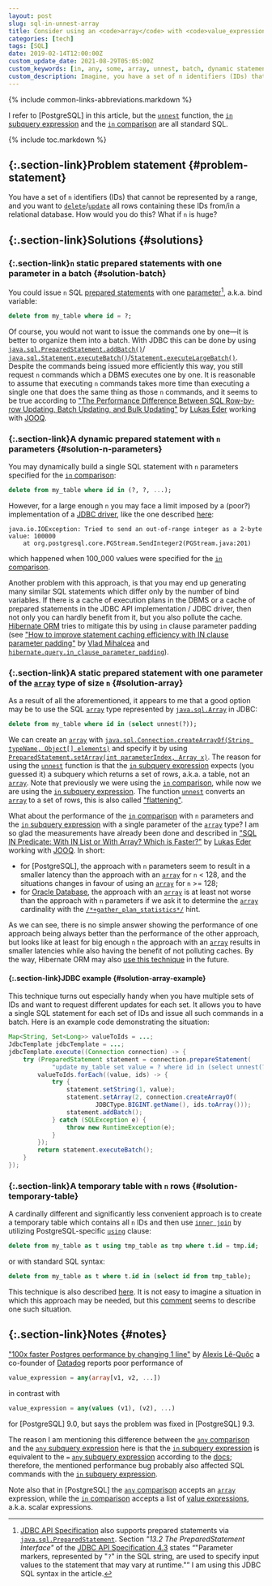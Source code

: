 ```yaml
---
layout: post
slug: sql-in-unnest-array
title: Consider using an <code>array</code> with <code>value_expression in (select unnest(?))</code> instead of issuing SQL statements in a batch or building dynamic statements
categories: [tech]
tags: [SQL]
date: 2019-02-14T12:00:00Z
custom_update_date: 2021-08-29T05:05:00Z
custom_keywords: [in, any, some, array, unnest, batch, dynamic statement, SQL]
custom_description: Imagine, you have a set of n identifiers (IDs) that cannot be represented by a range, and you want to delete/update all rows containing these IDs from/in a relational database. How would you do this? What if n is huge?
---
```

{% include common-links-abbreviations.markdown %}

[Oracle Database]: <https://docs.oracle.com/en/database/oracle/oracle-database/>
[JOOQ]: <https://www.jooq.org>
[`unnest`]: <https://www.postgresql.org/docs/current/functions-array.html>
[`array`]: <https://www.postgresql.org/docs/current/arrays.html>
[`in` subquery expression]: <https://www.postgresql.org/docs/current/functions-subquery.html#FUNCTIONS-SUBQUERY-IN>
[`in` comparison]: <https://www.postgresql.org/docs/current/functions-comparisons.html#FUNCTIONS-COMPARISONS-IN-SCALAR>
[`any` subquery expression]: <https://www.postgresql.org/docs/current/functions-subquery.html#FUNCTIONS-SUBQUERY-ANY-SOME>
[`any` comparison]: <https://www.postgresql.org/docs/current/functions-comparisons.html#id-1.5.8.28.16>

I refer to [PostgreSQL] in this article, but the [`unnest`] function, the [`in` subquery expression]
and the [`in` comparison] are all standard SQL.

{% include toc.markdown %}

## [](#problem-statement){:.section-link}Problem statement {#problem-statement}
You have a set of `n` identifiers (IDs) that cannot be represented by a range,
and you want to
[`delete`](https://www.postgresql.org/docs/current/sql-delete.html)/[`update`](https://www.postgresql.org/docs/current/sql-update.html)
all rows containing these IDs from/in a relational database. How would you do this? What if `n` is huge?

## [](#solutions){:.section-link}Solutions {#solutions}

### [](#solution-batch){:.section-link}`n` static prepared statements with one parameter in a batch {#solution-batch}
You could issue `n` SQL [prepared statements](https://www.postgresql.org/docs/current/sql-prepare.html)
with one [parameter](https://www.postgresql.org/docs/current/sql-expressions.html#SQL-EXPRESSIONS-PARAMETERS-POSITIONAL)[^1], a.k.a. bind variable:

```sql
delete from my_table where id = ?;
```

Of course, you would not want to issue the commands one by one&mdash;it is better to organize them into a batch.
With JDBC this can be done by using
[`java.sql.PreparedStatement.addBatch()`](https://cr.openjdk.java.net/~iris/se/14/spec/fr/java-se-14-fr-spec/api/java.sql/java/sql/PreparedStatement.html#addBatch())/<wbr>
[`java.sql.Statement.executeBatch()`](https://cr.openjdk.java.net/~iris/se/14/spec/fr/java-se-14-fr-spec/api/java.sql/java/sql/Statement.html#executeBatch())/<wbr>
[`Statement.executeLargeBatch()`](https://cr.openjdk.java.net/~iris/se/14/spec/fr/java-se-14-fr-spec/api/java.sql/java/sql/Statement.html#executeLargeBatch()).
Despite the commands being issued more efficiently this way, you still request `n` commands which a DBMS executes one by one.
It is reasonable to assume that executing `n` commands takes more time than executing a single one that does the same thing as those `n` commands,
and it seems to be true according to
["The Performance Difference Between SQL Row-by-row Updating, Batch Updating, and Bulk Updating"](https://blog.jooq.org/2018/04/19/the-performance-difference-between-sql-row-by-row-updating-batch-updating-and-bulk-updating/)<span class="insignificant">&nbsp;by
[Lukas Eder](https://github.com/lukaseder) working with [JOOQ]</span>.

### [](#solution-n-parameters){:.section-link}A dynamic prepared statement with `n` parameters {#solution-n-parameters}
You may dynamically build a single SQL statement with `n` parameters specified for the [`in` comparison]:

```sql
delete from my_table where id in (?, ?, ...);
```

However, for a large enough `n` you may face a limit imposed by a (poor?) implementation of a [JDBC driver](https://jdbc.postgresql.org),
like the one described [here](https://stackoverflow.com/a/42251312/1285873):

```
java.io.IOException: Tried to send an out-of-range integer as a 2-byte value: 100000
    at org.postgresql.core.PGStream.SendInteger2(PGStream.java:201)
```

which happened when 100_000 values were specified for the [`in` comparison].

Another problem with this approach, is that you may end up generating many similar SQL statements which differ only by the number of bind variables.
If there is a cache of execution plans in the DBMS or a cache of prepared statements in the JDBC API implementation / JDBC driver,
then not only you can hardly benefit from it, but you also pollute the cache.
[Hibernate ORM](https://hibernate.org/orm/) tries to mitigate this by using `in` clause parameter padding
(see ["How to improve statement caching efficiency with IN clause parameter padding"](https://vladmihalcea.com/improve-statement-caching-efficiency-in-clause-parameter-padding/)<span class="insignificant">&nbsp;by [Vlad Mihalcea](https://vladmihalcea.com)</span>
and [`hibernate.query.in_clause_parameter_padding`](https://docs.jboss.org/hibernate/orm/5.4/javadocs/constant-values.html#org.hibernate.cfg.AvailableSettings.IN_CLAUSE_PARAMETER_PADDING)).

### [](#solution-array){:.section-link}A static prepared statement with one parameter of the [`array`] type of size `n` {#solution-array}
As a result of all the aforementioned, it appears to me that a good option may be to use
the SQL [`array`] type represented by
[`java.sql.Array`](https://cr.openjdk.java.net/~iris/se/14/spec/fr/java-se-14-fr-spec/api/java.sql/java/sql/Array.html) in JDBC:

```sql
delete from my_table where id in (select unnest(?));
```

We can create an [`array`] with
[`java.sql.Connection.createArrayOf(String typeName, Object[] elements)`](https://cr.openjdk.java.net/~iris/se/14/spec/fr/java-se-14-fr-spec/api/java.sql/java/sql/Connection.html#createArrayOf(java.lang.String,java.lang.Object%5B%5D))
and specify it by using
[`PreparedStatement.setArray(int parameterIndex, Array x)`](https://cr.openjdk.java.net/~iris/se/14/spec/fr/java-se-14-fr-spec/api/java.sql/java/sql/PreparedStatement.html#setArray(int,java.sql.Array)).
The reason for using the [`unnest`] function is that the [`in` subquery expression] expects (you guessed it)
a subquery which returns a set of rows, a.k.a. a table, not an [`array`].
Note that previously we were using the [`in` comparison], while now we are using the [`in` subquery expression].
The function [`unnest`] converts an [`array`] to a set of rows, this is also called ["flattening"](https://cloud.google.com/bigquery/docs/reference/standard-sql/arrays#flattening_arrays).

What about the performance of the [`in` comparison] with `n` parameters and
the [`in` subquery expression] with a single parameter of the [`array`] type?
I am so glad the measurements have already been done and described in
["SQL IN Predicate: With IN List or With Array? Which is Faster?"](https://blog.jooq.org/2017/03/30/sql-in-predicate-with-in-list-or-with-array-which-is-faster/)<span class="insignificant">&nbsp;by
[Lukas Eder](https://github.com/lukaseder) working with [JOOQ]</span>. In short:
* for [PostgreSQL], the approach with `n` parameters seem to result in a smaller latency than the approach with an [`array`] for `n` < 128,
and the situations changes in favour of using an [`array`] for `n` >= 128;
* for [Oracle Database], the approach with an [`array`] is at least not worse than the approach with `n` parameters
if we ask it to determine the [`array`] cardinality with the
[`/*+gather_plan_statistics*/`](https://docs.oracle.com/en/database/oracle/oracle-database/19/tgsql/optimizer-statistics-concepts.html#GUID-C8E00C0A-2DC3-4331-9319-696A6DECE716) hint.

As we can see, there is no simple answer showing the performance of one approach being always better than the performance of the other approach,
but looks like at least for big enough `n` the approach with an [`array`] results in smaller latencies while also having the benefit of not polluting caches.
By the way, Hibernate ORM may also [use this technique](https://github.com/hibernate/hibernate-orm/pull/2495) in the future.

#### [](#solution-array-example){:.section-link}JDBC example {#solution-array-example}
This technique turns out especially handy when you have multiple sets of IDs and want to request different updates for each set.
It allows you to have a single SQL statement for each set of IDs and issue all such commands in a batch.
Here is an example code demonstrating the situation:

```java
Map<String, Set<Long>> valueToIds = ...;
JdbcTemplate jdbcTemplate = ...;
jdbcTemplate.execute((Connection connection) -> {
    try (PreparedStatement statement = connection.prepareStatement(
            "update my_table set value = ? where id in (select unnest(?))")) {
        valueToIds.forEach((value, ids) -> {
            try {
                statement.setString(1, value);
                statement.setArray(2, connection.createArrayOf(
                        JDBCType.BIGINT.getName(), ids.toArray()));
                statement.addBatch();
            } catch (SQLException e) {
                throw new RuntimeException(e);
            }
        });
        return statement.executeBatch();
    }
});
```

### [](#solution-temporary-table){:.section-link}A temporary table with `n` rows {#solution-temporary-table}
A cardinally different and significantly less convenient approach is to create a temporary table which contains all `n` IDs
and then use [`inner join`](https://www.postgresql.org/docs/current/queries-table-expressions.html#id-1.5.6.6.5.6.4.3.1.1)
by utilizing PostgreSQL-specific [`using`](https://www.postgresql.org/docs/current/sql-delete.html#id-1.9.3.100.8) clause:

```sql
delete from my_table as t using tmp_table as tmp where t.id = tmp.id;
```

or with standard SQL syntax:

```sql
delete from my_table as t where t.id in (select id from tmp_table);
```

This technique is also described [here](https://stackoverflow.com/a/11119642/1285873).
It is not easy to imagine a situation in which this approach may be needed,
but this [comment](https://stackoverflow.com/questions/2861230/what-is-the-best-approach-using-jdbc-for-parameterizing-an-in-clause/11119642#comment101891449_11119642)
seems to describe one such situation.

## [](#notes){:.section-link}Notes {#notes}
["100x faster Postgres performance by changing 1 line"](https://www.datadoghq.com/blog/100x-faster-postgres-performance-by-changing-1-line/)<span class="insignificant">&nbsp;by [Alexis Lê-Quôc](https://www.linkedin.com/in/alexislequoc/) a co-founder of [Datadog](https://www.datadoghq.com)</span>
reports poor performance of

```sql
value_expression = any(array[v1, v2, ...])
```
in contrast with

```sql
value_expression = any(values (v1), (v2), ...)
```

for [PostgreSQL] 9.0, but says the problem was fixed in [PostgreSQL] 9.3.

The reason I am mentioning this difference between the [`any` comparison] and the [`any` subquery expression] here is that
the [`in` subquery expression] is equivalent to the `=` [`any` subquery expression] according to the [docs](https://www.postgresql.org/docs/current/functions-subquery.html#FUNCTIONS-SUBQUERY-ANY-SOME);
therefore, the mentioned performance bug probably also affected SQL commands with the [`in` subquery expression].

Note also that in [PostgreSQL] the [`any` comparison] accepts an [`array`] expression, while the [`in` comparison] accepts a list of
[value expressions](https://www.postgresql.org/docs/current/sql-expressions.html), a.k.a. scalar expressions.

[^1]: [JDBC API Specification](https://jcp.org/en/jsr/detail?id=221) also supports prepared statements via
    [`java.sql.PreparedStatement`](https://cr.openjdk.java.net/~iris/se/14/spec/fr/java-se-14-fr-spec/api/java.sql/java/sql/PreparedStatement.html).
    Section *"13.2 The PreparedStatement Interface"* of the [JDBC API Specification 4.3](https://jcp.org/aboutJava/communityprocess/mrel/jsr221/index3.html) states
    <q>"Parameter markers, represented by "`?`" in the SQL string, are used to specify input values to the statement that may vary at runtime."</q>
    I am using this JDBC SQL syntax in the article.
